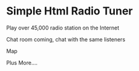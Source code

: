 # Simple Html Radio Tuner
Play over 45,000 radio station on the Internet



Chat room coming, chat with the same listeners

Map 

Plus More....
